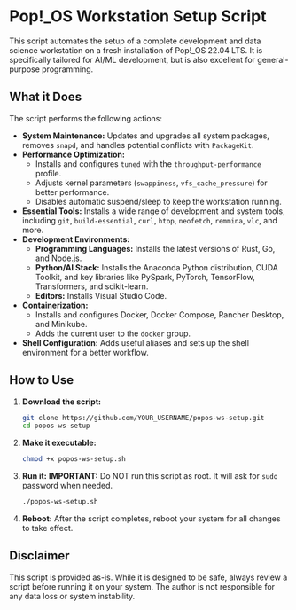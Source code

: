 # Pop!_OS Workstation Setup Script

This script automates the setup of a complete development and data science workstation on a fresh installation of Pop!_OS 22.04 LTS. It is specifically tailored for AI/ML development, but is also excellent for general-purpose programming.

## What it Does

The script performs the following actions:

- **System Maintenance:** Updates and upgrades all system packages, removes `snapd`, and handles potential conflicts with `PackageKit`.
- **Performance Optimization:**
    - Installs and configures `tuned` with the `throughput-performance` profile.
    - Adjusts kernel parameters (`swappiness`, `vfs_cache_pressure`) for better performance.
    - Disables automatic suspend/sleep to keep the workstation running.
- **Essential Tools:** Installs a wide range of development and system tools, including `git`, `build-essential`, `curl`, `htop`, `neofetch`, `remmina`, `vlc`, and more.
- **Development Environments:**
    - **Programming Languages:** Installs the latest versions of Rust, Go, and Node.js.
    - **Python/AI Stack:** Installs the Anaconda Python distribution, CUDA Toolkit, and key libraries like PySpark, PyTorch, TensorFlow, Transformers, and scikit-learn.
    - **Editors:** Installs Visual Studio Code.
- **Containerization:**
    - Installs and configures Docker, Docker Compose, Rancher Desktop, and Minikube.
    - Adds the current user to the `docker` group.
- **Shell Configuration:** Adds useful aliases and sets up the shell environment for a better workflow.

## How to Use

1.  **Download the script:**
    ```bash
    git clone https://github.com/YOUR_USERNAME/popos-ws-setup.git
    cd popos-ws-setup
    ```

2.  **Make it executable:**
    ```bash
    chmod +x popos-ws-setup.sh
    ```

3.  **Run it:**
    **IMPORTANT:** Do NOT run this script as root. It will ask for `sudo` password when needed.
    ```bash
    ./popos-ws-setup.sh
    ```

4.  **Reboot:** After the script completes, reboot your system for all changes to take effect.

## Disclaimer

This script is provided as-is. While it is designed to be safe, always review a script before running it on your system. The author is not responsible for any data loss or system instability.
